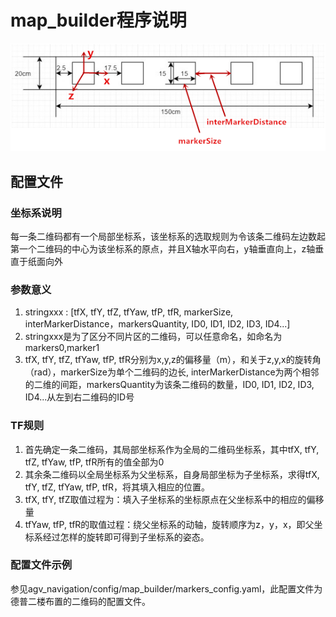<!--
 * @Descripttion: 
 * @version: 
 * @Author: pifan
 * @Date: 2021-03-09 18:47:07
 * @LastEditors: pifan
 * @LastEditTime: 2021-03-10 10:00:24
-->
# map_builder程序说明
![二维码图示](二维码图示.png)
## 配置文件
### 坐标系说明
   每一条二维码都有一个局部坐标系，该坐标系的选取规则为令该条二维码左边数起第一个二维码的中心为该坐标系的原点，并且X轴水平向右，y轴垂直向上，z轴垂直于纸面向外
### 参数意义
1. stringxxx : [tfX, tfY, tfZ, tfYaw, tfP, tfR, markerSize, interMarkerDistance，markersQuantity, ID0, ID1, ID2, ID3, ID4...]
2. stringxxx是为了区分不同片区的二维码，可以任意命名，如命名为markers0,marker1
3. tfX, tfY, tfZ, tfYaw, tfP, tfR分别为x,y,z的偏移量（m），和关于z,y,x的旋转角（rad），markerSize为单个二维码的边长, interMarkerDistance为两个相邻的二维的间距，markersQuantity为该条二维码的数量，ID0, ID1, ID2, ID3, ID4...从左到右二维码的ID号

### TF规则
1. 首先确定一条二维码，其局部坐标系作为全局的二维码坐标系，其中tfX, tfY, tfZ, tfYaw, tfP, tfR所有的值全部为0
2. 其余条二维码以全局坐标系为父坐标系，自身局部坐标为子坐标系，求得tfX, tfY, tfZ, tfYaw, tfP, tfR，将其填入相应的位置。
3. tfX, tfY, tfZ取值过程为：填入子坐标系的坐标原点在父坐标系中的相应的偏移量
4. tfYaw, tfP, tfR的取值过程：绕父坐标系的动轴，旋转顺序为z，y，x，即父坐标系经过怎样的旋转即可得到子坐标系的姿态。
    
### 配置文件示例
参见agv_navigation/config/map_builder/markers_config.yaml，此配置文件为德普二楼布置的二维码的配置文件。